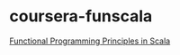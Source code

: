 # coursera-funscala
[Functional Programming Principles in Scala](https://class.coursera.org/progfun-005/assignment)
